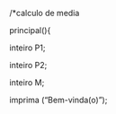 /*calculo de media

principal(){

inteiro P1;

inteiro P2;

inteiro M;

 

imprima (“Bem-vinda(o)”);
